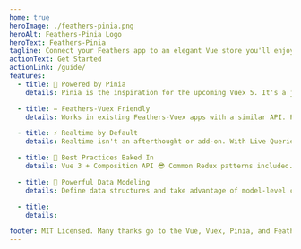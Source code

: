 ```yaml
---
home: true
heroImage: ./feathers-pinia.png
heroAlt: Feathers-Pinia Logo
heroText: Feathers-Pinia
tagline: Connect your Feathers app to an elegant Vue store you'll enjoy using.
actionText: Get Started
actionLink: /guide/
features:
  - title: 🍍 Powered by Pinia
    details: Pinia is the inspiration for the upcoming Vuex 5. It's a joy to use with a clean API and memorable syntax.

  - title: ➳ Feathers-Vuex Friendly
    details: Works in existing Feathers-Vuex apps with a similar API. Prepare for Vuex 5 by migrating individual services over time.

  - title: ⚡️ Realtime by Default
    details: Realtime isn't an afterthought or add-on. With Live Queries, watch your data update as new data arrives from the Feathers server.

  - title: 🎂 Best Practices Baked In
    details: Vue 3 + Composition API 😎 Common Redux patterns included. Fall-through cache by default. Query the store like a database.

  - title: 🥷 Powerful Data Modeling
    details: Define data structures and take advantage of model-level computed properties API actions.

  - title:
    details:

footer: MIT Licensed. Many thanks go to the Vue, Vuex, Pinia, and FeathersJS communities for keeping software development FUN!
---
```



<style>
figure img.image {
  max-height: 360px !important;
}
</style>
